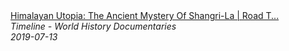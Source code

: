 <!--2024-07-21 00:18:13-->
<div class="yb">
  <a class="nodecor" href="/index.html?istoriya/himalayan_utopia_the_ancient_mystery_of_shangri-la_road_to_shangri-la_timeline">
    <img class="preview" data-videoid="-BZHL-g4uDA" src="https://i.ytimg.com/vi/-BZHL-g4uDA/hqdefault.jpg" align="middle" alt="">
  </a>
  <div class="inlbl text">
    <a class="nodecor" href="/index.html?istoriya/himalayan_utopia_the_ancient_mystery_of_shangri-la_road_to_shangri-la_timeline">Himalayan Utopia: The Ancient Mystery Of Shangri-La | Road T...</a><br>
    <i class="smaller2">Timeline - World History Documentaries</i><br>
    <i class="smaller3">2019-07-13</i>
  </div>
</div>
